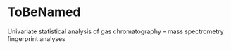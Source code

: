 # ToBeNamed
Univariate statistical analysis of gas chromatography – mass spectrometry fingerprint analyses
